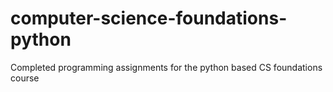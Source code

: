 # computer-science-foundations-python
Completed programming assignments for the python based CS foundations course
